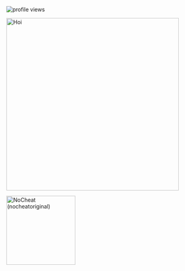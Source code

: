 ![profile views](https://komarev.com/ghpvc/?username=nocheatoriginal)
<p>  
<!-- 🍁 -->  
<img height="450em" src="https://abload.de/img/nocheat_pfpuhjar.jpg" title="Hoi"/>  
</p>

<p>  
<!-- Programming Languages -->  
<img height="180em" src="https://verzel-stats2.vercel.app/api/top-langs/?username=nocheatoriginal&include_all_commits=true&count_private=true&show_icons=true&hide_border=true&layout=compact&hide=lua&langs_count=8&theme=react" title="NoCheat (nocheatoriginal)"/>  
</p>

[comment]: # (Image-Src: https://booth.pm/ja/items/2559783)
